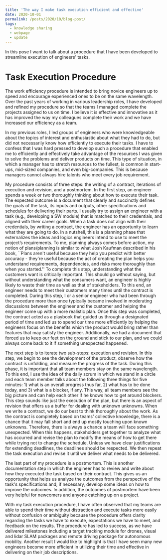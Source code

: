 ```yaml
---
title: 'The way I make task execution efficient and effective'
date: 2020-10-01
permalink: /posts/2020/10/blog-post/
tags:
  - knowledge sharing
  - webpage
  - update
---
```


In this pose I want to talk about a procedure that I have been
developed to streamline execution of engineers' tasks.

Task Execution Procedure
======

The work efficiency procedure is intended to bring novice engineers up
to speed and encourage experienced ones to be on the same
wavelength. Over the past years of working in various leadership
roles, I have developed and refined my procedure so that the teams I
managed complete the projects assigned to us on time. I believe it is
effective and innovative as it has improved the way my colleagues
complete their work and we have increased our efficiency as a team.

In my previous roles, I led groups of engineers who were knowledgeable
about the topics of interest and enthusiastic about what they had to
do, but did not necessarily know how efficiently to execute their
tasks. I have to confess that I was hard pressed to develop such a
procedure that enabled me to efficiently and effectively take
advantage of the resources I was given to solve the problems and
deliver products on time. This type of situation, in which a manager
has to stretch resources to the fullest, is common in start-ups,
mid-sized companies, and even big-companies. This is because managers
cannot always hire talents who meet every job requirement.

My procedure consists of three steps: the writing of a contract,
iterations of execution and revision, and a postmortem. In the first
step, an engineer spends a week or two thoroughly thinking about how
to execute their task. The expected outcome is a document that clearly
and succinctly defines the goals of the task, its inputs and outputs,
other specifications and schedules for delivering their parts. I
usually try to assign an engineer with a task (e.g., developing a SW
module) that is matched to their credentials, and aligned with their
career goals. When a task does not align with their credentials, by
writing a contract, the engineer has an opportunity to learn what they
are going to do. In a nutshell, this is a planning phase that
externalizes the ideas and logics engineers intend to use to meet the
project’s requirements. To me, planning always comes before action, my
notion of plans/planning is similar to what Josh Kaufman described in
his book, ``Plans aren't useful because they help you predict with
better accuracy - they're useful because the act of creating the plan
helps you understand requirements, dependencies, and risks more
thoroughly than when you started.'' To complete this step,
understanding what the customers want is critically important. This
should go without saying, but without understanding what the consumers
want, an engineer is highly likely to waste their time as well as that
of stakeholders. To this end, an engineer needs to meet their
customers many times until the contract is completed. During this
step, I or a senior engineer who had been through the procedure more
than once typically became involved in moderating discussions between
the engineer and the customer and helping the engineer come up with a
more realistic plan. Once this step was completed, the contract acted
as a playbook that guided us through a designated period of time and
led us to spend our time more efficiently by helping the engineers
focus on the benefits which the product would bring rather than
features that may satisfy the engineer. Additionally, we had a
document that forced us to keep our feet on the ground and stick to
our plan, and we could always come back to it if something unexpected
happened.

The next step is to iterate two sub-steps: execution and revision. In
this step, we begin to see the development of the product, observe how
the contract is unfolding, and measure the progress of the
task. During this phase, it is important that all team members stay on
the same wavelength. To this end, I use the idea of the daily scrum in
which we stand in a circle and each team member talks about the
following three things for five minutes: 1) what is an overall
progress thus far, 2) what has to be done today, and 3) what is a
blocker, if any. This way, all team members see the big picture and
can help each other if he knows how to get around blockers. This step
sounds like just the execution of the plan, but there is an aspect of
revision that offers us a buffer for dealing with unknown
unknowns. When we write a contract, we do our best to think thoroughly
about the work. As the contract is completely based on teams'
collective knowledge, there is a chance that it may fall short and end
up mostly touching upon known unknowns. Therefore, there is always a
chance a team will face something unexpected. When this happens,
stakeholders get together to analyze what has occurred and revise the
plan to modify the means of how to get there while trying not to
change the schedule. Unless we have clear justifications for extending
deadlines, the deadlines should be respected. We then repeat the task
execution and revise it until we deliver what needs to be delivered.

The last part of my procedure is a postmortem. This is another
documentation step in which the engineer has to review and write about
how they executed the task based on their contract. This gives us an
opportunity that helps us analyze the outcomes from the perspective of
the task's specifications and, if necessary, develop some ideas on how
to improve the outcomes. In addition, the outcomes of postmortem have
been very helpful for newcomers and anyone catching up on a project.

With my task execution procedure, I have often observed that my teams
are able to spend their time without distraction and execute tasks
more easily without confusion or ambiguity because the procedure
offers clarity regarding the tasks we have to execute, expectations we
have to meet, and feedback on the results. The procedure has led to
success, as we have delivered milestones including a target tracking
module for drones, visual and lidar SLAM packages and remote driving
package for autonomous mobility. Another result I would like to
highlight is that I have seen many new engineers become more efficient
in utilizing their time and effective in delivering on their job
descriptions.